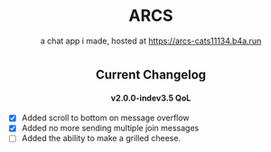 <div align='center'>

# ARCS

a chat app i made, hosted at https://arcs-cats11134.b4a.run
#
## Current Changelog
#### v2.0.0-indev3.5 QoL
</div>

- [x] Added scroll to bottom on message overflow
- [x] Added no more sending multiple join messages
- [ ] Added the ability to make a grilled cheese. 